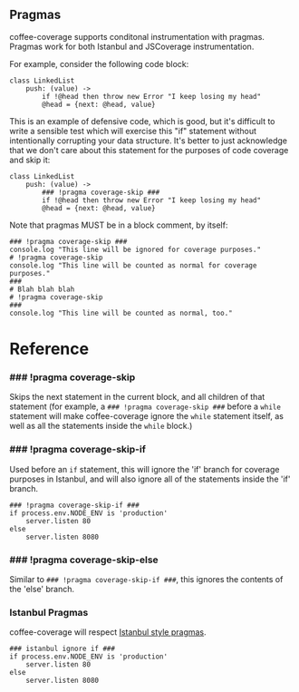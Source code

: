 Pragmas
-------

coffee-coverage supports conditonal instrumentation with pragmas.  Pragmas work for both Istanbul
and JSCoverage instrumentation.

For example, consider the following code block:

    class LinkedList
        push: (value) ->
            if !@head then throw new Error "I keep losing my head"
            @head = {next: @head, value}

This is an example of defensive code, which is good, but it's difficult to write a sensible test
which will exercise this "if" statement without intentionally corrupting your data structure.
It's better to just acknowledge that we don't care about this statement for the purposes of
code coverage and skip it:

    class LinkedList
        push: (value) ->
            ### !pragma coverage-skip ###
            if !@head then throw new Error "I keep losing my head"
            @head = {next: @head, value}

Note that pragmas MUST be in a block comment, by itself:

    ### !pragma coverage-skip ###
    console.log "This line will be ignored for coverage purposes."
    # !pragma coverage-skip
    console.log "This line will be counted as normal for coverage purposes."
    ###
    # Blah blah blah
    # !pragma coverage-skip
    ###
    console.log "This line will be counted as normal, too."

Reference
=========

### ### !pragma coverage-skip ###

Skips the next statement in the current block, and all children of that statement (for example,
a `### !pragma coverage-skip ###` before a `while` statement will make coffee-coverage ignore
the `while` statement itself, as well as all the statements inside the `while` block.)

### ### !pragma coverage-skip-if ###

Used before an `if` statement, this will ignore the 'if' branch for coverage purposes in Istanbul,
and will also ignore all of the statements inside the 'if' branch.

    ### !pragma coverage-skip-if ###
    if process.env.NODE_ENV is 'production'
        server.listen 80
    else
        server.listen 8080

### ### !pragma coverage-skip-else ###

Similar to `### !pragma coverage-skip-if ###`, this ignores the contents of the 'else' branch.

### Istanbul Pragmas

coffee-coverage will respect [Istanbul style pragmas](https://github.com/gotwarlost/istanbul#ignoring-code-for-coverage).

    ### istanbul ignore if ###
    if process.env.NODE_ENV is 'production'
        server.listen 80
    else
        server.listen 8080
